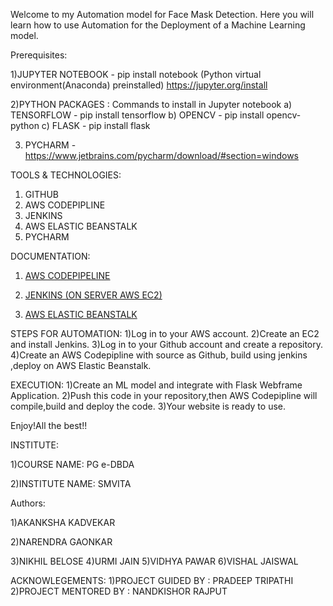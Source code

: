 Welcome to my Automation model for Face Mask Detection.
Here you will learn how to use Automation for the Deployment of a Machine Learning model.

Prerequisites:

1)JUPYTER NOTEBOOK - pip install notebook (Python virtual environment(Anaconda) preinstalled) https://jupyter.org/install

2)PYTHON PACKAGES : Commands to install in Jupyter notebook
	a) TENSORFLOW - pip install tensorflow 
	b) OPENCV - pip install opencv-python 
	c) FLASK - pip install flask 

3) PYCHARM - https://www.jetbrains.com/pycharm/download/#section=windows

  
TOOLS & TECHNOLOGIES: 

1) GITHUB
2) AWS CODEPIPLINE
3) JENKINS
4) AWS ELASTIC BEANSTALK
5) PYCHARM
  

DOCUMENTATION:

1) [AWS CODEPIPELINE](https://docs.aws.amazon.com/codepipeline/index.html)

2) [JENKINS (ON SERVER AWS EC2)](https://www.jenkins.io/doc/tutorials/tutorial-for-installing-jenkins-on-AWS/)

3) [AWS ELASTIC BEANSTALK]( https://docs.aws.amazon.com/elastic-beanstalk/index.html)

STEPS FOR AUTOMATION:
1)Log in to your AWS account.
2)Create an EC2 and install Jenkins.
3)Log in to your Github account and create a repository.
4)Create an AWS Codepipline with source as Github, build using jenkins ,deploy on AWS Elastic Beanstalk.


EXECUTION:
1)Create an ML model and integrate with Flask Webframe Application.
2)Push this code in your repository,then AWS Codepipline will compile,build and deploy the code.
3)Your website is ready to use.

Enjoy!All the best!!

  

INSTITUTE:

1)COURSE NAME: PG e-DBDA

2)INSTITUTE NAME: SMVITA
 
Authors:

1)AKANKSHA KADVEKAR

2)NARENDRA GAONKAR

3)NIKHIL BELOSE
4)URMI JAIN
5)VIDHYA PAWAR
6)VISHAL JAISWAL

ACKNOWLEGEMENTS:
1)PROJECT GUIDED BY : PRADEEP TRIPATHI
2)PROJECT MENTORED BY : NANDKISHOR RAJPUT
  

